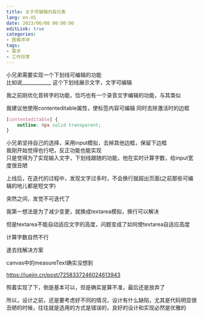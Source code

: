 ```yaml
---
title: 关于可编辑内容元素
lang: en-US
date: 2023/06/08 00:00:00
editLink: true
categories: 
- 困难冲冲
tags: 
- 需求
- 工作日常
---
```



小兄弟需要实现一个下划线可编辑的功能    
比如说____________  这个下划线展示文字，文字可编辑

我之前刚优化音转字的功能，恰巧也有一个录音文字编辑的功能，与其类似   

我建议他使用contenteditable属性，使标签内容可编辑
同时去除激活时的边框

```css
[contenteditable] {
    outline: 0px solid transparent;
}
```

小兄弟坚持自己的选择，采用input模拟，去掉其他边框，保留下边框   
我刚开始觉得也行吧，反正功能也能实现  
只是觉得为了实现输入文字，下划线跟随的功能，他在实时计算字数，给input宽度很丑陋   

上线后，在迭代的过程中，发现文字过多时，不会换行就超出页面(之前那些可编辑的地儿都是短文字) 


突然之间，发觉不可迭代了  

我第一想法是为了减少变更，就换成textarea模拟，换行可以解决

但是textarea不能自动适应文字的高度，问题变成了如何使textarea自适应高度

计算字数自然不行   

遂去找解决方案   


canvas中的measureText确实没想到

https://juejin.cn/post/7258337246024613943

照着实现了下，倒是基本可以，但是确实是算不准，最后还是放弃了

所以，设计之前，还是要考虑好不同的情况，设计有什么缺陷，尤其是代码明显很丑陋的时候，往往就是选用的方式是错误的，良好的设计和实现必然是优雅的















